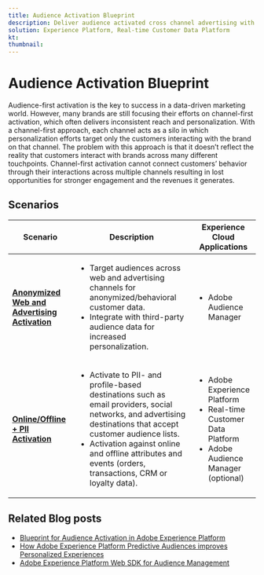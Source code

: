 ```yaml
---
title: Audience Activation Blueprint
description: Deliver audience activated cross channel advertising with Real-time Customer Data Platform​.
solution: Experience Platform, Real-time Customer Data Platform
kt: 
thumbnail: 
---
```


# Audience Activation Blueprint

Audience-first activation is the key to success in a data-driven marketing world. However, many brands are still focusing their efforts on channel-first activation, which often delivers inconsistent reach and personalization. With a channel-first approach, each channel acts as a silo in which personalization efforts target only the customers interacting with the brand on that channel. The problem with this approach is that it doesn’t reflect the reality that customers interact with brands across many different touchpoints. Channel-first activation cannot connect customers’ behavior through their interactions across multiple channels resulting in lost opportunities for stronger engagement and the revenues it generates.

## Scenarios

| Scenario | Description| Experience Cloud Applications|
|---|---|---|
| **[Anonymized Web and Advertising Activation](anonymous.md)** | <ul><li>Target audiences across web and advertising channels for anonymized/behavioral customer data.</li><li>Integrate with third-party audience data for increased personalization.</li></ul>                                                                                         | <ul><li>Adobe Audience Manager</li></ul>                                               |
| **[Online/Offline + PII Activation](online-offline.md)**        | <ul><li>Activate to PII- and profile-based destinations such as email providers, social networks, and advertising destinations that accept customer audience lists. </li><li>Activation against online and offline attributes and events (orders, transactions, CRM or loyalty data).</li></ul> | <ul><li>Adobe Experience Platform</li><li> Real-time Customer Data Platform</li><li>Adobe Audience Manager (optional)</li></ul> |

## Related Blog posts

* [Blueprint for Audience Activation in Adobe Experience Platform](https://medium.com/adobetech/a-blueprint-for-audience-activation-in-adobe-experience-platform-b2b30fae90fd)
* [How Adobe Experience Platform Predictive Audiences improves Personalized Experiences](https://medium.com/adobetech/how-adobe-experience-platform-predictive-audiences-improves-personalized-experiences-1f75a60cb7a3)
* [Adobe Experience Platform Web SDK for Audience Management](https://medium.com/adobetech/adobe-experience-platform-web-sdk-for-audience-management-751fa6d063bc)